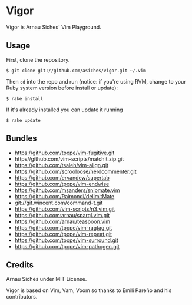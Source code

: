 # Vigor

Vigor is Arnau Siches' Vim Playground.

## Usage

First, clone the repository.

    $ git clone git://github.com/asiches/vigor.git ~/.vim

Then `cd` into the repo and run (notice: if you're using RVM, change to your Ruby system version before install or update):

    $ rake install

If it's already installed you can update it running

    $ rake update


## Bundles

* https://github.com/tpope/vim-fugitive.git
* https//github.com/vim-scripts/matchit.zip.git
* https://github.com/tsaleh/vim-align.git
* https://github.com/scrooloose/nerdcommenter.git
* https://github.com/ervandew/supertab
* https://github.com/tpope/vim-endwise
* https://github.com/msanders/snipmate.vim
* https://github.com/Raimondi/delimitMate
* git://git.wincent.com/command-t.git
* https://github.com/vim-scripts/n3.vim.git
* https://github.com:arnau/sparql.vim.git
* https://github.com/arnau/teaspoon.vim
* https://github.com/tpope/vim-ragtag.git
* https://github.com/tpope/vim-repeat.git
* https://github.com/tpope/vim-surround.git
* https://github.com/tpope/vim-pathogen.git


## Credits

Arnau Siches under MIT License.

Vigor is based on Vim, Vam, Voom so thanks to Emili Pareño and his contributors.


